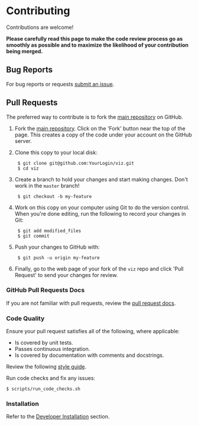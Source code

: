 Contributing
============

Contributions are welcome!

**Please carefully read this page to make the code review process go as smoothly as possible and to maximize the likelihood of your contribution being merged.**

## Bug Reports

For bug reports or requests [submit an issue](https://github.com/donnemartin/viz/issues).

## Pull Requests

The preferred way to contribute is to fork the
[main repository](https://github.com/donnemartin/viz) on GitHub.

1. Fork the [main repository](https://github.com/donnemartin/viz).  Click on the 'Fork' button near the top of the page.  This creates a copy of the code under your account on the GitHub server.

2. Clone this copy to your local disk:

        $ git clone git@github.com:YourLogin/viz.git
        $ cd viz

3. Create a branch to hold your changes and start making changes. Don't work in the `master` branch!

        $ git checkout -b my-feature

4. Work on this copy on your computer using Git to do the version control. When you're done editing, run the following to record your changes in Git:

        $ git add modified_files
        $ git commit

5. Push your changes to GitHub with:

        $ git push -u origin my-feature

6. Finally, go to the web page of your fork of the `viz` repo and click 'Pull Request' to send your changes for review.

### GitHub Pull Requests Docs

If you are not familiar with pull requests, review the [pull request docs](https://help.github.com/articles/using-pull-requests/).

### Code Quality

Ensure your pull request satisfies all of the following, where applicable:

* Is covered by unit tests.
* Passes continuous integration.
* Is covered by documentation with comments and docstrings.

Review the following [style guide](https://google.github.io/styleguide/pyguide.html).

Run code checks and fix any issues:

    $ scripts/run_code_checks.sh

### Installation

Refer to the [Developer Installation](https://github.com/donnemartin/viz/issues/14) section.

